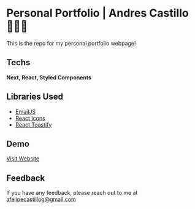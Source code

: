 
# Personal Portfolio | Andres Castillo 🧑🏽‍💻

This is the repo for my personal portfolio webpage!

## Techs
**Next, React, Styled Components**
## Libraries Used

 - [EmailJS](https://www.emailjs.com/)
 - [React Icons](https://react-icons.github.io/react-icons/)
 - [React Toastify](https://www.npmjs.com/package/react-toastify)
## Demo

[Visit Website](https://andresscg.vercel.app/)


## Feedback

If you have any feedback, please reach out to me at afelipecastillog@gmail.com
